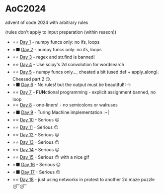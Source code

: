 # AoC2024
advent of code 2024 with arbitrary rules

(rules don't apply to input preparation (within reason))

- ⭐⭐ [Day 1](https://github.com/arth4/AoC2024/blob/master/aoc1.ipynb) - numpy funcs only: no ifs, loops         
- ⭐⬛ [Day 2](https://github.com/arth4/AoC2024/blob/master/aoc2.ipynb) - numpy funcs only: no ifs, loops         
- ⭐⭐ [Day 3](https://github.com/arth4/AoC2024/blob/master/aoc3.ipynb) - regex and str.find is banned!            
- ⭐⭐ [Day 4](https://github.com/arth4/AoC2024/blob/master/aoc4.ipynb) - Use scipy's 2d convolution for wordsearch            
- ⭐⭐ [Day 5](https://github.com/arth4/AoC2024/blob/master/aoc5.ipynb) - numpy funcs only..., cheated a bit (used def + apply_along). Cheesed part 2 😏.        
- ⭐⬛ [Day 6](https://github.com/arth4/AoC2024/blob/master/aoc6.ipynb) - No rules! but the output must be beautiful!✨✨         
- ⭐⭐ [Day 7](https://github.com/arth4/AoC2024/blob/master/aoc7.ipynb) - **FUN**ctional programming - explicit assignment banned, no loop
- ⭐⭐ [Day 8](https://github.com/arth4/AoC2024/blob/master/aoc8.ipynb) - one-liners! - no semicolons or walruses
- ⭐⬛ [Day 9](https://github.com/arth4/AoC2024/blob/master/aoc9.ipynb) - Turing Machine implementation :¬| 
- ⭐⭐ [Day 10](https://github.com/arth4/AoC2024/blob/master/aoc10.ipynb) - Serious 😐
- ⭐⭐ [Day 11](https://github.com/arth4/AoC2024/blob/master/aoc11.ipynb) - Serious 😐
- ⭐⭐ [Day 12](https://github.com/arth4/AoC2024/blob/master/aoc12.ipynb) - Serious 😐
- ⭐⭐ [Day 13](https://github.com/arth4/AoC2024/blob/master/aoc13.ipynb) - Serious 😐
- ⭐⭐ [Day 14](https://github.com/arth4/AoC2024/blob/master/aoc14.ipynb) - Serious 😐
- ⭐⭐ [Day 15](https://github.com/arth4/AoC2024/blob/master/aoc15.ipynb) - Serious 😐 with a nice gif
- ⭐⬛ [Day 16](https://github.com/arth4/AoC2024/blob/master/aoc16.ipynb) - Serious 😐 
- ⭐⬛ [Day 17](https://github.com/arth4/AoC2024/blob/master/aoc17.ipynb) - Serious 😐 
- ⭐⭐ [Day 18](https://github.com/arth4/AoC2024/blob/master/aoc18.ipynb) - just using networkx in protest to another 2d maze puzzle 😴😴  
